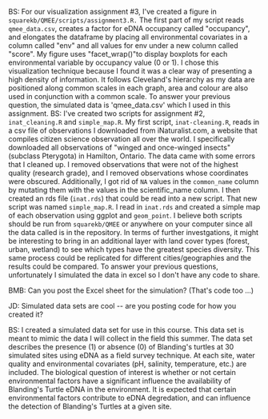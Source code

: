 BS: For our visualization assignment #3, I've created a figure in `squarekb/QMEE/scripts/assignment3.R.` The first part of my script reads `qmee_data.csv`, creates a factor for eDNA occupancy called "occupancy", and elongates the dataframe by placing all environmental covariates in a column called "env" and all values for env under a new column called "score". My figure uses "facet_wrap()"to display boxplots for each environmental variable by occupancy value (0 or 1). I chose this visualization technique because I found it was a clear way of presenting a high density of information. It follows Cleveland's hierarchy as my data are positioned along common scales in each graph, area and colour are also used in conjunction with a common scale. To answer your previous question, the simulated data is 'qmee_data.csv' which I used in this assignment.
BS: I've created two scripts for assignment #2, `inat_cleaning.R` and `simple_map.R`. My first script, `inat-cleaning.R`, reads in a csv file of observations I downloaded from iNaturalist.com, a website that compiles citizen science observation all over the world. I specifically downloaded all observations of "winged and once-winged insects" (subclass Pterygota) in Hamilton, Ontario. The data came with some errors that I cleaned up. I removed observations that were not of the highest quality (research grade), and I removed observations whose coordinates were obscured. Additionally, I got rid of `NA` values in the `common_name` column by mutating them with the values in the scientific_name column. I then created an rds file (`inat.rds`) that could be read into a new script. That new script was named `simple_map.R`. I read in `inat.rds` and created a simple map of each observation using ggplot and `geom_point`. I believe both scripts should be run from `squarekb/QMEE` or anywhere on your computer since all the data called is in the repository. In terms of further investgations, it might be interesting to bring in an additional layer with land cover types (forest, urban, wetland) to see which types have the greatest species diversity. This same process could be replicated for different cities/geographies and the results could be compared. To answer your previous questions, unfortunately I simulated the data in excel so I don't have any code to share. 

BMB: Can you post the Excel sheet for the simulation? (That's code too ...)

JD: Simulated data sets are cool -- are you posting code for how you created it?

BS: I created a simulated data set for use in this course. This data set is meant to mimic the data I will collect in the field this summer.
The data set describes the presence (1) or absence (0) of Blanding's turtles at 30 simulated sites using eDNA as a field survey technique. At each site, water quality and environmental covariates (pH, salinity, temperature, etc.) are included. The biological question of interest is whether or not certain environmental factors have a significant influence the availability of Blanding's Turtle eDNA in the environment. It is expected that certain environmental factors contribute to eDNA degredation, and can influence the detection of Blanding's Turtles at a given site.
